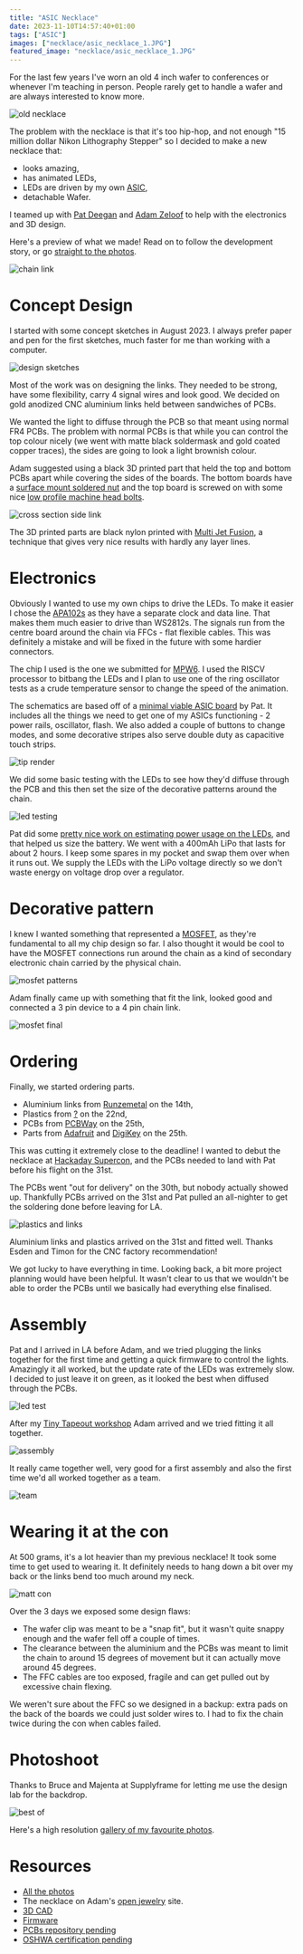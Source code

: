 ```yaml
---
title: "ASIC Necklace"
date: 2023-11-10T14:57:40+01:00
tags: ["ASIC"]
images: ["necklace/asic_necklace_1.JPG"]
featured_image: "necklace/asic_necklace_1.JPG"
---
```


For the last few years I've worn an old 4 inch wafer to conferences or whenever I'm teaching in person. People rarely get to handle a wafer and are always interested to know more.

![old necklace](/necklace/old_necklace.JPG)

The problem with the necklace is that it's too hip-hop, and not enough "15 million dollar Nikon Lithography Stepper" so I decided to make a new necklace that:

* looks amazing,
* has animated LEDs,
* LEDs are driven by my own [ASIC](/terminology/asic),
* detachable Wafer.

I teamed up with [Pat Deegan](https://psychogenic.com/) and [Adam Zeloof](https://adam.zeloof.xyz/) to help with the electronics and 3D design.

Here's a preview of what we made! Read on to follow the development story, or go [straight to the photos](#photoshoot).

![chain link](/necklace/chain_link.JPG)

# Concept Design

I started with some concept sketches in August 2023. I always prefer paper and pen for the first sketches, much faster for me than working with a computer.

![design sketches](/necklace/asic_necklace_sketches.png)

Most of the work was on designing the links. They needed to be strong, have some flexibility, carry 4 signal wires and look good. 
We decided on gold anodized CNC aluminium links held between sandwiches of PCBs. 

We wanted the light to diffuse through the PCB so that meant using normal FR4 PCBs. The problem with normal PCBs is that while
you can control the top colour nicely (we went with matte black soldermask and gold coated copper traces), the sides are going to look a light brownish colour.

Adam suggested using a black 3D printed part that held the top and bottom PCBs apart while covering the sides of the boards. The bottom boards have a [surface mount soldered nut](https://www.adafruit.com/product/4207?gclid=EAIaIQobChMI6KT4h5eMggMVRUxHAR0z6gJoEAQYAiABEgI8WPD_BwE) and the top board is screwed on with some nice [low profile machine head bolts](?).

![cross section side link](/necklace/link_side.png)

The 3D printed parts are black nylon printed with [Multi Jet Fusion](https://www.protolabs.com/services/3d-printing/multi-jet-fusion/), a technique that gives very nice results with hardly any layer lines.

# Electronics

Obviously I wanted to use my own chips to drive the LEDs. To make it easier I chose the [APA102s](https://cdn-shop.adafruit.com/product-files/2477/APA102C-iPixelLED.pdf) as they have a separate clock and data line. That makes them much easier to drive than WS2812s. 
The signals run from the centre board around the chain via FFCs - flat flexible cables. This was definitely a mistake and will be fixed in the future with some hardier connectors.

The chip I used is the one we submitted for [MPW6](/post/mpw6_submitted). I used the RISCV processor to bitbang the LEDs and I plan to use one of the ring oscillator tests as a crude temperature sensor to change the speed of the animation.

The schematics are based off of a [minimal viable ASIC board](https://github.com/TinyTapeout/caravel-mvp-pcb) by Pat. It includes all the things we need to get one of my ASICs functioning - 2 power rails, oscillator, flash. We also added a couple of buttons to change modes, and some decorative stripes also serve double duty as capacitive touch strips.

![tip render](/necklace/tiptop-floorplan.png)

We did some basic testing with the LEDs to see how they'd diffuse through the PCB and this then set the size of the decorative patterns around the chain.

![led testing](/necklace/Y0-chain-APA102C-exp.jpg)

Pat did some [pretty nice work on estimating power usage on the LEDs](/necklace/APA102CAnalysis.pdf), and that helped us size the battery. We went with a 400mAh LiPo that lasts for about 2 hours. I keep some spares in my pocket and swap them over when it runs out. We supply the LEDs with the LiPo voltage directly so we don't waste energy on voltage drop over a regulator.

# Decorative pattern

I knew I wanted something that represented a [MOSFET](/terminology/mosfet), as they're fundamental to all my chip design so far. I also thought it would be cool to have the MOSFET connections run around the chain as a kind of secondary electronic chain carried by the physical chain.

![mosfet patterns](/necklace/mosfet_patterns.png)

Adam finally came up with something that fit the link, looked good and connected a 3 pin device to a 4 pin chain link.

![mosfet final](/necklace/mosfet_final.png)

# Ordering

Finally, we started ordering parts.

* Aluminium links from [Runzemetal](https://runzemetal.m.en.alibaba.com/index.html) on the 14th,
* Plastics from [?](?) on the 22nd,
* PCBs from [PCBWay](https://www.pcbway.com/) on the 25th,
* Parts from [Adafruit](https://www.adafruit.com/) and [DigiKey](https://www.digikey.es/) on the 25th.

This was cutting it extremely close to the deadline! I wanted to debut the necklace at [Hackaday Supercon](https://hackaday.io/superconference/), and the PCBs needed to land with Pat before his flight on the 31st. 

The PCBs went "out for delivery" on the 30th, but nobody actually showed up. Thankfully PCBs arrived on the 31st and Pat pulled an all-nighter to get the soldering done before leaving for LA.

![plastics and links](/necklace/plastics_link_test.jpg)

Aluminium links and plastics arrived on the 31st and fitted well. Thanks Esden and Timon for the CNC factory recommendation!

We got lucky to have everything in time. Looking back, a bit more project planning would have been helpful. It wasn't clear to us that we wouldn't be able to order the PCBs until we basically had everything else finalised.

# Assembly

Pat and I arrived in LA before Adam, and we tried plugging the links together for the first time and getting a quick firmware to control the lights. Amazingly it all worked, but the update rate of the LEDs was extremely slow. I decided to just leave it on green, as it looked the best when diffused through the PCBs.

![led test](/necklace/led_test.JPG)

After my [Tiny Tapeout workshop](https://tinytapeout.com) Adam arrived and we tried fitting it all together.

![assembly](/necklace/assembly.png)

It really came together well, very good for a first assembly and also the first time we'd all worked together as a team. 

![team](/necklace/team.jpg)

# Wearing it at the con

At 500 grams, it's a lot heavier than my previous necklace! It took some time to get used to wearing it. It definitely needs to hang down a bit over my back or the links bend too much around my neck.

![matt con](/necklace/matt_con.jpg)

Over the 3 days we exposed some design flaws:

* The wafer clip was meant to be a "snap fit", but it wasn't quite snappy enough and the wafer fell off a couple of times.
* The clearance between the aluminium and the PCBs was meant to limit the chain to around 15 degrees of movement but it can actually move around 45 degrees.
* The FFC cables are too exposed, fragile and can get pulled out by excessive chain flexing.

We weren't sure about the FFC so we designed in a backup: extra pads on the back of the boards we could just solder wires to. I had to fix the chain twice during the con when cables failed. 

# Photoshoot

Thanks to Bruce and Majenta at Supplyframe for letting me use the design lab for the backdrop.

![best of](/necklace/best_of.png)

Here's a high resolution [gallery of my favourite photos](https://photos.app.goo.gl/3chxmgiNRyWBmcy26).

# Resources

* [All the photos](https://photos.app.goo.gl/Urtsa7ztqAidyRfUA)
* The necklace on Adam's [open jewelry](https://open.jewelry/jewelry/7/) site.
* [3D CAD](https://cad.onshape.com/documents/c94b1292cdd70523373dfc49/w/5a27a2dce2dc4d92de3e72a3/e/d27912885e214c193a7992b3?renderMode=0&uiState=654a3a25f0cd5e4bcf412c07)
* [Firmware](https://github.com/mattvenn/asic-necklace-fw)
* [PCBs repository pending]()
* [OSHWA certification pending]()
